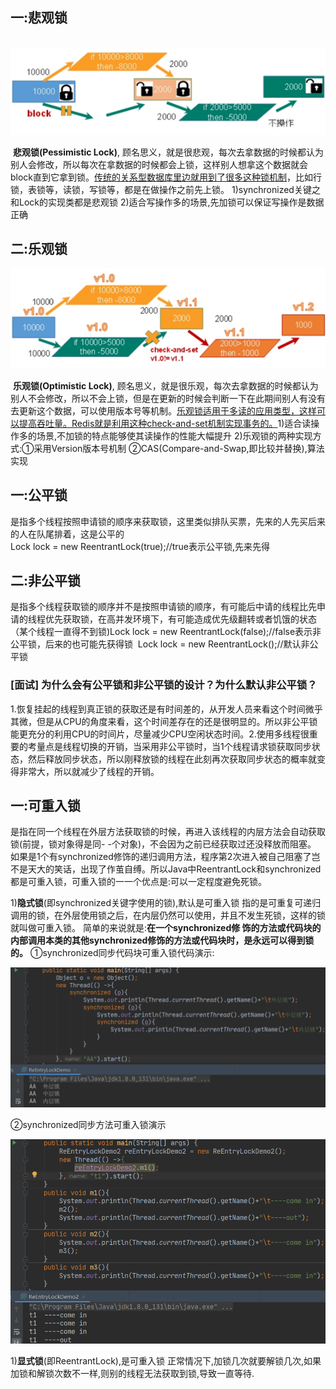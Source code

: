 ## 一:悲观锁

​       ![image-20220816153152615](assets/image-20220816153152615.png)

​		**悲观锁(Pessimistic Lock)**, 顾名思义，就是很悲观，每次去拿数据的时候都认为别人会修改，所以每次在拿数据的时候都会上锁，这样别人想拿这个数据就会block直到它拿到锁。<u>传统的关系型数据库里边就用到了很多这种锁机制</u>，比如行锁，表锁等，读锁，写锁等，都是在做操作之前先上锁。
 1)synchronized关键之和Lock的实现类都是悲观锁
 2)适合写操作多的场景,先加锁可以保证写操作是数据正确

## 二:乐观锁

![image-20220816153434514](assets/image-20220816153434514.png)

​		**乐观锁(Optimistic Lock)**, 顾名思义，就是很乐观，每次去拿数据的时候都认为别人不会修改，所以不会上锁，但是在更新的时候会判断一下在此期间别人有没有去更新这个数据，可以使用版本号等机制。<u>乐观锁适用于多读的应用类型，这样可以提高吞吐量。Redis就是利用这种check-and-set机制实现事务的。</u>
​      1)适合读操作多的场景,不加锁的特点能够使其读操作的性能大幅提升
​      2)乐观锁的两种实现方式:①采用Version版本号机制 ②CAS(Compare-and-Swap,即比较并替换),算法实现

## 一:公平锁

​	 是指多个线程按照申请锁的顺序来获取锁，这里类似排队买票，先来的人先买后来的人在队尾排着，这是公平的      
 Lock lock = new ReentrantLock(true);//true表示公平锁,先来先得

##   二:非公平锁

​     是指多个线程获取锁的顺序并不是按照申请锁的顺序，有可能后中请的线程比先申请的线程优先获取锁，在高并发环境下，有可能造成优先级翻转或者饥饿的状态（某个线程一直得不到锁)
​      Lock lock = new ReentrantLock(false);//false表示非公平锁，后来的也可能先获得锁
​      Lock lock = new ReentrantLock();//默认非公平锁

### [面试] 为什么会有公平锁和非公平锁的设计？为什么默认非公平锁？

​    1.恢复挂起的线程到真正锁的获取还是有时间差的，从开发人员来看这个时间微乎其微，但是从CPU的角度来看，这个时间差存在的还是很明显的。所以非公平锁能更充分的利用CPU的时间片，尽量减少CPU空闲状态时间。
​    2.使用多线程很重要的考量点是线程切换的开销，当采用非公平锁时，当1个线程请求锁获取同步状态，然后释放同步状态，所以刚释放锁的线程在此刻再次获取同步状态的概率就变得非常大，所以就减少了线程的开销。

##  一:可重入锁

   是指在同一个线程在外层方法获取锁的时候，再进入该线程的内层方法会自动获取锁(前提，锁对象得是同- -个对象)，不会因为之前已经获取过还没释放而阻塞。
    如果是1个有synchronized修饰的递归调用方法，程序第2次进入被自己阻塞了岂不是天大的笑话，出现了作茧自缚。所以Java中ReentrantLock和synchronized都是可重入锁，可重入锁的一一个优点是:可以一定程度避免死锁。
    
   1)**隐式锁**(即synchronized关键字使用的锁),默认是可重入锁
    指的是可重复可递归调用的锁，在外层使用锁之后，在内层仍然可以使用，并且不发生死锁，这样的锁就叫做可重入锁。
    简单的来说就是:**在一个synchronized修 饰的方法或代码块的内部调用本类的其他synchronized修饰的方法或代码块时，是永远可以得到锁的。**
	①synchronized同步代码块可重入锁代码演示:

![image-20220816153703406](assets/image-20220816153703406.png)

②synchronized同步方法可重入锁演示

![image-20220816153712206](assets/image-20220816153712206.png)

1)**显式锁**(即ReentrantLock),是可重入锁
    正常情况下,加锁几次就要解锁几次,如果加锁和解锁次数不一样,则别的线程无法获取到锁,导致一直等待.
